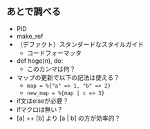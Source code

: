 ## あとで調べる

* PID
* make_ref
* （デファクト）スタンダードなスタイルガイド
  + コードフォーマッタ
* def hoge(n), do:
  + このカンマは何？
* マップの更新で以下の記法は使える？
  + `map = %{"a" => 1, "b" => 2}`
  + `new_map = %{map | c => 3}`
* if文はelseが必要？
* ifマクロは無い？
* [a] ++ [b] より [a | b] の方が効率的？



